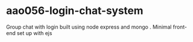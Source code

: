 # aao056-login-chat-system

Group chat with login built using node express and mongo . Minimal front-end set up with ejs
